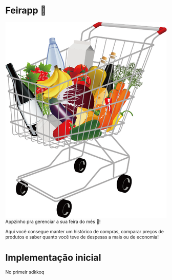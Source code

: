 # Feirapp 🛒

<img src="./Shopping-Cart-PNG.png"/><br>
Appzinho pra gerenciar a sua feira do mês 🛒!

Aqui você consegue manter um histórico de compras, comparar preços de produtos e saber quanto você teve de despesas a mais ou de economia!

# Implementação inicial
No primeir sdkkoq